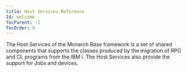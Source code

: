 ```yaml
---
title: Host Services Reference
Id: welcome
TocParent: -1
TocOrder: 0
---
```


The Host Services of the Monarch Base framework is a set of shared components that supports the classes produced by the migration of RPG and CL programs from the IBM i.  The Host Services also provide the support for Jobs and devices.

